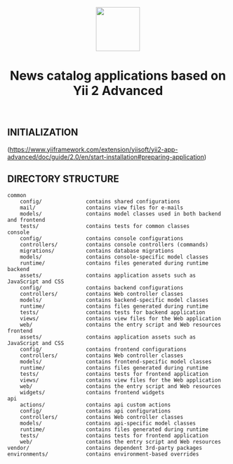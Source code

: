 <p align="center">
    <a href="https://github.com/yiisoft" target="_blank">
        <img src="https://avatars0.githubusercontent.com/u/993323" height="100px">
    </a>
    <h1 align="center">News catalog applications based on Yii 2 Advanced </h1>
    <br>
</p>

INITIALIZATION 
-------------------
(https://www.yiiframework.com/extension/yiisoft/yii2-app-advanced/doc/guide/2.0/en/start-installation#preparing-application)

DIRECTORY STRUCTURE
-------------------

```
common
    config/              contains shared configurations
    mail/                contains view files for e-mails
    models/              contains model classes used in both backend and frontend
    tests/               contains tests for common classes    
console
    config/              contains console configurations
    controllers/         contains console controllers (commands)
    migrations/          contains database migrations
    models/              contains console-specific model classes
    runtime/             contains files generated during runtime
backend
    assets/              contains application assets such as JavaScript and CSS
    config/              contains backend configurations
    controllers/         contains Web controller classes
    models/              contains backend-specific model classes
    runtime/             contains files generated during runtime
    tests/               contains tests for backend application    
    views/               contains view files for the Web application
    web/                 contains the entry script and Web resources
frontend
    assets/              contains application assets such as JavaScript and CSS
    config/              contains frontend configurations
    controllers/         contains Web controller classes
    models/              contains frontend-specific model classes
    runtime/             contains files generated during runtime
    tests/               contains tests for frontend application
    views/               contains view files for the Web application
    web/                 contains the entry script and Web resources
    widgets/             contains frontend widgets
api
    actions/             contains api custom actions 
    config/              contains api configurations
    controllers/         contains Web controller classes
    models/              contains api-specific model classes
    runtime/             contains files generated during runtime
    tests/               contains tests for frontend application
    web/                 contains the entry script and Web resources
vendor/                  contains dependent 3rd-party packages
environments/            contains environment-based overrides
```
